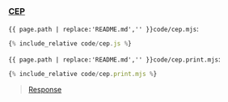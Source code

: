 ### [CEP](code.zip)

`{{ page.path | replace:'README.md','' }}code/cep.mjs`:
```js
{% include_relative code/cep.js %}
```

`{{ page.path | replace:'README.md','' }}code/cep.print.mjs`:
```js
{% include_relative code/cep.print.mjs %}
```

> [Response](response/cep.js)
